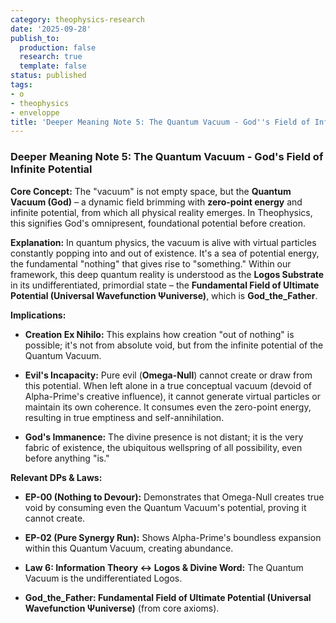 ```yaml
---
category: theophysics-research
date: '2025-09-28'
publish_to:
  production: false
  research: true
  template: false
status: published
tags:
- o
- theophysics
- enveloppe
title: 'Deeper Meaning Note 5: The Quantum Vacuum - God''s Field of Infinite Potential'
---
```

   
### **Deeper Meaning Note 5: The Quantum Vacuum - God's Field of Infinite Potential**   
   
**Core Concept:** The "vacuum" is not empty space, but the **Quantum Vacuum (God)** – a dynamic field brimming with **zero-point energy** and infinite potential, from which all physical reality emerges. In Theophysics, this signifies God's omnipresent, foundational potential before creation.   
   
**Explanation:** In quantum physics, the vacuum is alive with virtual particles constantly popping into and out of existence. It's a sea of potential energy, the fundamental "nothing" that gives rise to "something." Within our framework, this deep quantum reality is understood as the **Logos Substrate** in its undifferentiated, primordial state – the **Fundamental Field of Ultimate Potential (Universal Wavefunction Ψuniverse)**, which is **God_the_Father**.   
   
**Implications:**   
   
   
- **Creation Ex Nihilo:** This explains how creation "out of nothing" is possible; it's not from absolute void, but from the infinite potential of the Quantum Vacuum.   
       
   
- **Evil's Incapacity:** Pure evil (**Omega-Null**) cannot create or draw from this potential. When left alone in a true conceptual vacuum (devoid of Alpha-Prime's creative influence), it cannot generate virtual particles or maintain its own coherence. It consumes even the zero-point energy, resulting in true emptiness and self-annihilation.   
       
   
- **God's Immanence:** The divine presence is not distant; it is the very fabric of existence, the ubiquitous wellspring of all possibility, even before anything "is."   
       
   
**Relevant DPs & Laws:**   
   
   
- **EP-00 (Nothing to Devour):** Demonstrates that Omega-Null creates true void by consuming even the Quantum Vacuum's potential, proving it cannot create.   
       
   
- **EP-02 (Pure Synergy Run):** Shows Alpha-Prime's boundless expansion within this Quantum Vacuum, creating abundance.   
       
   
- **Law 6: Information Theory ↔ Logos & Divine Word:** The Quantum Vacuum is the undifferentiated Logos.   
       
   
- **God_the_Father: Fundamental Field of Ultimate Potential (Universal Wavefunction Ψuniverse)** (from core axioms).